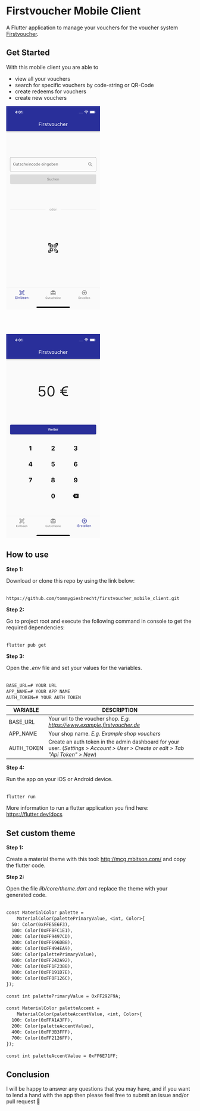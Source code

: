 # Firstvoucher Mobile Client

A Flutter application to manage your vouchers for the voucher system [Firstvoucher](https://www.firstvoucher.com/).

##  Get Started

With this mobile client you are able to
- view all your vouchers
- search for specific vouchers by code-string or QR-Code
- create redeems for vouchers
- create new vouchers

<img src="/docs/Screen%20Shot%20Search.png" width="50%">

<br> <br> 

<img src="/docs/Screen%20Shot%20Create.png" width="50%">


## How to use

**Step 1:**

Download or clone this repo by using the link below:

```

https://github.com/tommygiesbrecht/firstvoucher_mobile_client.git

```

**Step 2:**

Go to project root and execute the following command in console to get the required dependencies:

```

flutter pub get

```

**Step 3:**

Open the *.env* file and set your values for the variables.

```

BASE_URL=# YOUR URL  
APP_NAME=# YOUR APP NAME  
AUTH_TOKEN=# YOUR AUTH TOKEN

```

| VARIABLE | DESCRIPTION |
|--|--|
| BASE_URL | Your url to the voucher shop. *E.g. https://www.example.firstvoucher.de* |
| APP_NAME | Your shop name. *E.g. Example shop vouchers* |
| AUTH_TOKEN | Create an auth token in the admin dashboard for your user. (*Settings > Account > User > Create or edit > Tab "Api Token" > New*) |

**Step 4:**

Run the app on your iOS or Android device.

```

flutter run

```

More information to run a flutter application you find here: https://flutter.dev/docs

## Set custom theme

**Step 1:**

Create a material theme with this tool: http://mcg.mbitson.com/ and copy the flutter code.

**Step 2:**

Open the file *lib/core/theme.dart* and replace the theme with your generated code.

```

const MaterialColor palette =  
    MaterialColor(palettePrimaryValue, <int, Color>{  
  50: Color(0xFFE5E6F3),  
  100: Color(0xFFBFC1E1),  
  200: Color(0xFF9497CD),  
  300: Color(0xFF696DB8),  
  400: Color(0xFF494EA9),  
  500: Color(palettePrimaryValue),  
  600: Color(0xFF242A92),  
  700: Color(0xFF1F2388),  
  800: Color(0xFF191D7E),  
  900: Color(0xFF0F126C),  
});  
  
const int palettePrimaryValue = 0xFF292F9A;  
  
const MaterialColor paletteAccent =  
    MaterialColor(paletteAccentValue, <int, Color>{  
  100: Color(0xFFA1A3FF),  
  200: Color(paletteAccentValue),  
  400: Color(0xFF3B3FFF),  
  700: Color(0xFF2126FF),  
});  
  
const int paletteAccentValue = 0xFF6E71FF;

```

##  Conclusion

I will be happy to answer any questions that you may have, and if you want to lend a hand with the app then please feel free to submit an issue and/or pull request 🙂